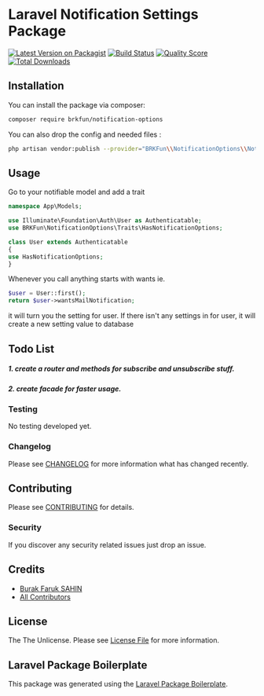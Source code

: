 # Laravel Notification Settings Package

[![Latest Version on Packagist](https://img.shields.io/packagist/v/brkfun/notification-options.svg?style=flat-square)](https://packagist.org/packages/brkfun/notification-options)
[![Build Status](https://img.shields.io/travis/brkfun/notification-options/master.svg?style=flat-square)](https://travis-ci.org/brkfun/notification-options)
[![Quality Score](https://img.shields.io/scrutinizer/g/brkfun/notification-options.svg?style=flat-square)](https://scrutinizer-ci.com/g/brkfun/notification-options)
[![Total Downloads](https://img.shields.io/packagist/dt/brkfun/notification-options.svg?style=flat-square)](https://packagist.org/packages/brkfun/notification-options)



## Installation

You can install the package via composer:

```bash
composer require brkfun/notification-options
```

You can also drop the config and needed files :

```bash
php artisan vendor:publish --provider="BRKFun\\NotificationOptions\\NotificationOptionsServiceProvider" 
```



## Usage

Go to your notifiable model and add a trait

``` php
namespace App\Models;

use Illuminate\Foundation\Auth\User as Authenticatable;
use BRKFun\NotificationOptions\Traits\HasNotificationOptions;

class User extends Authenticatable 
{
use HasNotificationOptions;
}
```

Whenever you call anything starts with wants ie.

``` php
$user = User::first();
return $user->wantsMailNotification;
```

it will turn you the setting for user.
If there isn't any settings in for user,
it will create a new setting value to database

## Todo List

##### 1. create a router and methods for subscribe and unsubscribe stuff. 

##### 2. create facade for faster usage. 

### Testing

No testing developed yet.

### Changelog

Please see [CHANGELOG](CHANGELOG.md) for more information what has changed recently.

## Contributing

Please see [CONTRIBUTING](CONTRIBUTING.md) for details.

### Security

If you discover any security related issues just drop an issue.

## Credits

- [Burak Faruk SAHIN](https://github.com/brkfun)
- [All Contributors](../../contributors)

## License

The The Unlicense. Please see [License File](LICENSE.md) for more information.

## Laravel Package Boilerplate

This package was generated using the [Laravel Package Boilerplate](https://laravelpackageboilerplate.com).
